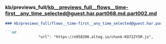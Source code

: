 ### kb/previews_full/kb__previews_full__flows__time-first__any_time_selected@guest.har.part068.md.part002.md

```md
### kb/previews_full/flows__time-first__any_time_selected@guest.har.part068.md (part 002)

```md
               "url": "https://n958200.alteg.io/chunk-KO722YSM.js",
 
```

```

```

